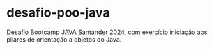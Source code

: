 # desafio-poo-java
Desafio Bootcamp JAVA Santander 2024, com exercício iniciação aos pilares de orientação a objetos do Java.
